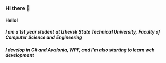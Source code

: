 ### Hi there 👋


#### Hello!

##### I am a 1st year student at Izhevsk State Technical University, Faculty of Computer Science and Engineering

##### I develop in C# and Avalonia, WPF, and I'm also starting to learn web development
